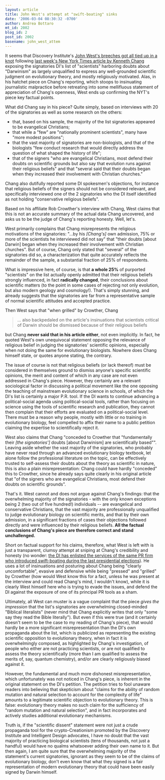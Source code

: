 ```yaml
---
layout: article
title: John West's attempt at "swift-boating" sinks
date: '2006-03-04 08:30:32 -0700'
author: Andrea Bottaro
mt_id: 2002
blog_id: 2
post_id: 2002
basename: john_west_attem
---
```

It seems that Discovery Institute's [John West's breeches got all tied up in a knot](http://www.evolutionnews.org/2006/03/did_the_new_york_times_suppres.html) following [last week's New York Times article by Kenneth Chang](http://select.nytimes.com/gst/abstract.html?res=F10A1FFA3A5A0C728EDDAB0894DE404482) exposing the signatories DI's list of "scientists" harboring doubts about "Darwinism" as largely unqualified to express any well-grounded scientific judgment on evolutionary theory, and mostly religiously motivated.  Alas, in his hatchet piece on Chang's reporting, which stoops to insinuating journalistic malpractice before retreating into some mellifluous statement of appreciation of Chang's openness, West ends up confirming the NYT's piece key factual points. 

What did Chang say in his piece?  Quite simply, based on interviews with 20 of the signatories as well as some research on the others:
-	that, based on his sample, the majority of the list signatories appeared to be evangelical Christians; 
-	that while a "few" are "nationally prominent scientists", many have "more modest positions"; 
-	that the vast majority of signatories are non-biologists, and that of the biologists "few conduct research that would directly address the question of what shaped the history of life";
-	that of the signers "who are evangelical Christians, most defend their doubts on scientific grounds but also say that evolution runs against their religious beliefs" and that "several said that their doubts began when they increased their involvement with Christian churches." 

Chang also dutifully reported some DI spokesmen's objections, for instance that religious beliefs of the signers should not be considered relevant, and specifically interviewed one of the 2 signatories who the DI itself identified as not holding "conservative religious beliefs".

Based on his affiliate Rob Crowther's interview with Chang, West claims that this is not an accurate summary of the actual data Chang uncovered, and asks us to be the judge of Chang's reporting honesty.  Well, let's.  

West primarily complains that Chang misrepresents the religious motivations of the signatories: "...by his _\[Chang's\]_ own admission, 75% or more of the scientists he interviewed did not say" that "their doubts \[about Darwin\] began when they increased their involvement with Christian churches". But of course, Chang only stated that "several" of the signatories did so, a characterization that quite accurately reflects the remainder of the sample, a substantial fraction of 25% of respondents.  

What is impressive here, of course, is that **a whole 25%** of purported "scientists" on the list actually openly admitted that their religious beliefs strongly influenced, in fact **radically changed**, their conclusions about scientific matters (to the point in some cases of rejecting not only evolution, but also modern geology and cosmology!).  That's simply stunning, and already suggests that the signatories are far from a representative sample of normal scientific attitudes and accepted practice.

Then West says that "when grilled" by Crowther, Chang 

> ... also backpedaled on the article's insinuations that scientists critical of Darwin should be dismissed because of their religious beliefs

but Chang **never said that in his article either**, not even implicitly.   In fact, he quoted West's own unequivocal statement opposing the relevance of religious belief in judging the signatories' scientific opinions, especially when not doing the same for evolutionary biologists.  Nowhere does Chang himself state, or quotes anyone stating, the contrary.  

The issue of course is not that religious beliefs (or lack thereof) must be considered in themselves ground to dismiss anyone's specific scientific opinions, the merit and content of which in any case are not even addressed in Chang's piece.  However, they certainly are a relevant sociological factor in discussing a political movement like the one opposing the teaching of mainstream evolutionary science in schools, of which the DI's list is certainly a major P.R. tool.  If the DI wants to continue advancing a political-social agenda using political-social tools, rather than focusing on science using the tools of scientific research and publication, they cannot then complain that their efforts are evaluated on a political-social level.  There must be a reason why people, mostly with little or no training in evolutionary biology, feel compelled to affix their name to a public petition claiming the expertise  to scientifically reject it.

West also claims that Chang "conceded to Crowther that "fundamentally their _\[the signatories'\]_ doubts \[about Darwinism\] are scientifically based"".  Leaving aside whether the vast majority of the signatories, who probably have never read through an advanced evolutionary biology textbook, let alone follow the professional literature on the topic, can be effectively trusted to self-assess their doubts about the theory as scientific in nature, this is also a plain misrepresentation: Chang could have hardly "conceded" this to Crowther, since he already says quite clearly in his original article that "of the signers who are evangelical Christians, most defend their doubts on scientific grounds". 

That's it.  West cannot and does not argue against Chang's findings: that the overwhelming majority of the signatories - with the only known exceptions being 2 (two out of five hundred!) individuals -- are evangelical and conservative Christians, that the vast majority are professionally unqualified to judge evolutionary biology on scientific merits, and that by their own admission, in a significant fractions of cases their objections followed directly and were influenced by their religious beliefs.  **All the factual conclusions of Chang's piece are therefore correct and stand unchallenged.**

Short on factual support for his claims, therefore, what West is left with is just a transparent, clumsy attempt at sniping at Chang's credibility and honesty (no wonder: [the DI has enlisted the services of the same PR firm who introduced swift-boating during the last presidential elections](/archives/2005/08/the-discovery-i.html)).  He uses a lot of insinuations and posturing about Chang being "clearly uncomfortable", evasive and defensive while being "pressed" and "grilled" by Crowther (how would West know this for a fact, unless he was present at the interview and could read Chang's mind, I wouldn't know), while it is clearly West himself here who is trying to evade the issues, and defend the DI against the exposure of one of its principal PR tools as a sham.  

Ultimately, all West can muster is a vague complaint that the piece _gives the impression_ that the list's signatories are overwhelming closed-minded "Biblical literalists" (never mind that Chang explicitly writes that only "some say they read the Bible literally").  But even if this were true (and it certainly doesn't seem to be the case to my reading of Chang's piece), that would hardly be a more significant misrepresentation than the DI's own propaganda about the list, which is publicized as representing the existing scientific opposition to evolutionary theory, when in fact it is overwhelmingly composed, as highlighted by Chang's investigation, of people who either are not practicing scientists, or are not qualified to assess the theory scientifically (more than I am qualified to assess the merits of, say, quantum chemistry), and/or are clearly religiously biased against it.  

However, the fundamental and much more dishonest misrepresentation, which unfortunately was not noticed in Chang's piece, is inherent in the original statement on the DI's petition.  The petition tries to fool unaware readers into believing that skepticism about "claims for the ability of random mutation and natural selection to account for the complexity of life" amounts to a legitimate scientific objection to evolutionary theory.  This is false: evolutionary theory makes no such claim for the sufficiency of "random mutation and natural selection", and in fact incorporates and actively studies additional evolutionary mechanisms.    

Truth is, if the "scientific dissent" statement were not just a crude propaganda tool for the crypto-Creationism promoted by the Discovery Institute and Intelligent Design advocates, I have no doubt that the vast majority of practicing biological scientists (tens of thousands, not just a handful) would have no qualms whatsoever adding their own name to it.  But then again, I am quite sure that the overwhelming majority of the statement's current signatories, ignorant as they seem to be of the claims of evolutionary biology, don't even know that what they signed is a fair representation of modern evolutionary theory that could have been easily signed by Darwin himself.
